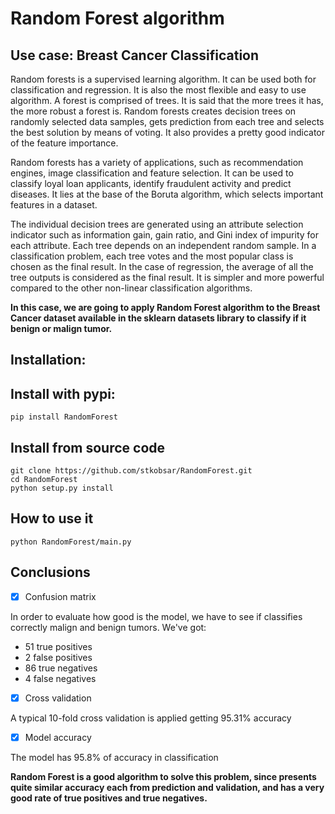 # Random Forest algorithm 

## Use case: Breast Cancer Classification

Random forests is a supervised learning algorithm. It can be used both for classification 
and regression. It is also the most flexible and easy to use algorithm. A forest is 
comprised of trees. It is said that the more trees it has, the more robust a forest is. 
Random forests creates decision trees on randomly selected data samples, gets prediction
from each tree and selects the best solution by means of voting. It also provides a 
pretty good indicator of the feature importance.

Random forests has a variety of applications, such as recommendation engines, 
image classification and feature selection. It can be used to classify loyal loan 
applicants, identify fraudulent activity and predict diseases. It lies at the base of 
the Boruta algorithm, which selects important features in a dataset.

The individual decision trees are generated using an attribute selection indicator such as 
information gain, gain ratio, and Gini index of impurity for each attribute. Each tree depends on an 
independent random sample. In a classification problem, each tree votes and the most 
popular class is chosen as the final result. In the case of regression, the average of 
all the tree outputs is considered as the final result. It is simpler and more powerful 
compared to the other non-linear classification algorithms.

**In this case, we are going to apply Random Forest algorithm to the Breast Cancer dataset 
available in the sklearn datasets library to classify if it benign or malign tumor.** 

## Installation:

## Install with pypi:
```
pip install RandomForest
```

## Install from source code

```
git clone https://github.com/stkobsar/RandomForest.git
cd RandomForest
python setup.py install
```

## How to use it
```
python RandomForest/main.py 
```

## Conclusions

- [x] Confusion matrix

In order to evaluate how good is the model, we have to see if classifies correctly malign and
benign tumors. We've got:

- 51 true positives
- 2 false positives
- 86 true negatives
- 4 false negatives

- [x] Cross validation

A typical 10-fold cross validation is applied getting 95.31% accuracy

- [x] Model accuracy

The model has 95.8% of accuracy in classification

**Random Forest is a good algorithm to solve this problem, since presents quite similar
accuracy each from prediction and validation, and has a very good rate of true positives and 
true negatives.**

